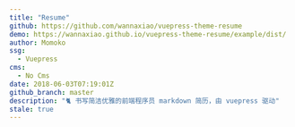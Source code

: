 ```yaml
---
title: "Resume"
github: https://github.com/wannaxiao/vuepress-theme-resume
demo: https://wannaxiao.github.io/vuepress-theme-resume/example/dist/
author: Momoko
ssg:
  - Vuepress
cms:
  - No Cms
date: 2018-06-03T07:19:01Z
github_branch: master
description: "🐈 书写简洁优雅的前端程序员 markdown 简历，由 vuepress 驱动"
stale: true
---
```

